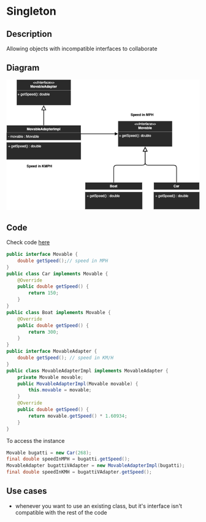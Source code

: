# Singleton

## Description
Allowing objects with incompatible interfaces to collaborate

## Diagram
<p align="center">
  <img src="diagrams/adapter.png">
</p>

## Code
Check code [here](../src/main/java/com/devt/patterns/adapter)

```java
public interface Movable {
    double getSpeed();// speed in MPH
}
public class Car implements Movable {
    @Override
    public double getSpeed() {
        return 150;
    }
}
public class Boat implements Movable {
    @Override
    public double getSpeed() {
        return 300;
    }
}
public interface MovableAdapter {
    double getSpeed(); // speed in KM/H
}
public class MovableAdapterImpl implements MovableAdapter {
    private Movable movable;
    public MovableAdapterImpl(Movable movable) {
        this.movable = movable;
    }
    @Override
    public double getSpeed() {
        return movable.getSpeed() * 1.60934;
    }
}
```

To access the instance
```java
Movable bugatti = new Car(268);
final double speedInMPH = bugatti.getSpeed();
MovableAdapter bugattiVAdapter = new MovableAdapterImpl(bugatti);
final double speedInKMH = bugattiVAdapter.getSpeed();
```

## Use cases
- whenever you want to use an existing class, but it's interface isn't compatible with the rest of the code
